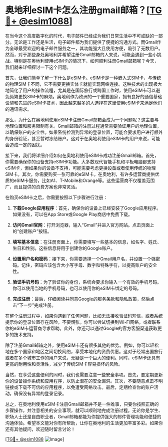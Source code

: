 # 奥地利eSIM卡怎么注册gmail邮箱？[[TG💪+ @esim1088](https://t.me/s/esim1088)]

在当今这个高度数字化的时代，电子邮件已经成为我们日常生活中不可或缺的一部分。无论是工作还是生活，电子邮件都为我们提供了便捷的沟通方式。而Gmail作为全球最受欢迎的电子邮件服务之一，其功能强大且使用方便，吸引了无数用户。然而，对于那些身处奥地利并希望注册Gmail邮箱的人来说，可能会遇到一些小挑战。特别是在奥地利使用eSIM卡的情况下，如何顺利注册Gmail邮箱呢？今天，我们就来详细探讨一下这个问题。

首先，让我们简单了解一下什么是eSIM卡。eSIM卡是一种嵌入式SIM卡，与传统的物理SIM卡不同，它不需要更换实体卡就能实现网络连接。这种技术的出现极大地简化了用户的操作流程，尤其是在国际旅行或跨国工作时，使用eSIM卡可以避免频繁更换SIM卡的麻烦。奥地利作为欧洲的一个重要国家，拥有良好的通信基础设施和先进的eSIM卡技术，因此越来越多的人选择在这里使用eSIM卡来满足他们的通讯需求。

那么，为什么在奥地利使用eSIM卡注册Gmail邮箱会成为一个问题呢？这主要与地理位置和服务限制有关。Gmail邮箱的注册过程通常需要验证用户的地理位置，以确保账户的安全性。如果系统检测到异常的登录位置，可能会要求用户进行额外的身份验证，甚至暂时冻结账户。这对于在奥地利使用eSIM卡的用户来说，可能会造成一定的困扰。

接下来，我们将详细介绍如何在奥地利使用eSIM卡成功注册Gmail邮箱。首先，你需要确保你的设备支持eSIM卡功能。大多数现代智能手机和平板电脑都支持eSIM卡，但如果你的设备不支持，可能需要考虑更换设备或者使用传统的物理SIM卡。其次，你需要购买一张可靠的eSIM卡。在奥地利，有许多运营商提供优质的eSIM卡服务，比如A1、T-Mobile和Orange等。这些运营商不仅覆盖范围广，而且提供的资费方案也非常灵活。

在购买eSIM卡之后，你需要按照以下步骤进行注册：

1. **下载Google应用程序**：首先，确保你的设备上已经安装了Google应用程序。如果没有，可以在App Store或Google Play商店中免费下载。

2. **访问Gmail官网**：打开浏览器，输入“Gmail”并进入官方网站。点击页面上的“创建账户”按钮。

3. **填写基本信息**：在注册页面上，你需要填写一些基本的信息，如名字、姓氏、生日和性别。这些信息将用于创建你的Google账户。

4. **设置用户名和密码**：接下来，你需要选择一个Gmail用户名，并设置一个强密码。记住，密码应该包含大小写字母、数字和特殊字符，以提高账户的安全性。

5. **验证手机号码**：为了验证你的身份，系统会要求你输入一个有效的手机号码。你可以使用当地的手机号码，也可以使用你的eSIM卡绑定的号码。

6. **完成注册**：最后，仔细阅读并同意Google的服务条款和隐私政策，然后点击“下一步”完成注册。

在整个注册过程中，如果你遇到了任何问题，比如无法接收验证码短信，或者系统提示你的登录位置存在风险，不要慌张。你可以尝试切换到Wi-Fi网络，或者联系你的eSIM卡运营商寻求帮助。此外，你还可以通过Google的官方客服渠道获取更多的技术支持。

除了注册Gmail邮箱之外，使用eSIM卡还有很多其他的优势。例如，你可以轻松地在多个国家和地区之间切换网络，享受本地化的资费优惠。这对于经常出国旅行或者在多个城市工作的用户来说，无疑是一个巨大的便利。同时，eSIM卡还具有更高的耐用性和灵活性，减少了传统SIM卡容易损坏的风险。

当然，在享受这些便利的同时，我们也需要注意一些安全事项。首先，要定期更新你的设备操作系统和应用程序，以防止潜在的安全漏洞。其次，不要随意点击不明链接或下载不可信的应用程序，以免遭受网络攻击。最后，定期检查你的账户活动，确保没有异常的登录记录。

总之，在奥地利使用eSIM卡注册Gmail邮箱并不是一件难事，只要你按照正确的步骤操作，并注意相关的安全事项，就可以顺利地完成注册过程。无论你是学生、职场人士还是自由职业者，Gmail邮箱都能为你提供强大的邮件管理功能和便捷的沟通体验。希望本文能对你有所帮助，让你在奥地利的生活更加丰富多彩。如果你还有其他疑问，欢迎随时留言讨论！

[[TG💪+ @esim1088](https://t.me/s/esim1088) ![Image](https://i.postimg.cc/4NQfJmqS/Snipaste-2025-05-13-00-14-12.png)]